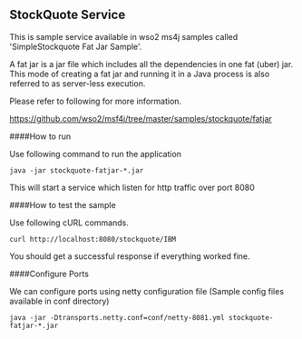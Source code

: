 StockQuote Service
------------------

This is sample service available in wso2 ms4j samples called 'SimpleStockquote Fat Jar Sample'. 

A fat jar is a jar file which includes all the dependencies in one fat (uber) jar. 
This mode of creating a fat jar and running it in a Java process is also referred to as server-less execution.


Please refer to following for more information.
  
  https://github.com/wso2/msf4j/tree/master/samples/stockquote/fatjar
    

####How to run

Use following command to run the application

```
java -jar stockquote-fatjar-*.jar
```

This will start a service which listen for http traffic over port 8080


####How to test the sample 

Use following cURL commands.

```
curl http://localhost:8080/stockquote/IBM
```

You should get a successful response if everything worked fine.


####Configure Ports


We can configure ports using  netty configuration file (Sample config files available in conf directory)

```
java -jar -Dtransports.netty.conf=conf/netty-8081.yml stockquote-fatjar-*.jar
```
